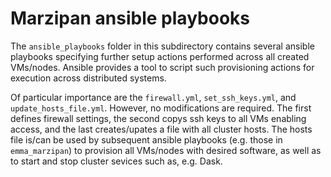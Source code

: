 # Marzipan ansible playbooks

The `ansible_playbooks` folder in this subdirectory contains several ansible playbooks specifying further setup actions performed across all created VMs/nodes. Ansible provides a tool to script such provisioning actions for execution across distributed systems.

Of particular importance are the `firewall.yml`, `set_ssh_keys.yml`, and `update_hosts_file.yml`. However, no modifications are required.
The first defines firewall settings, the second copys ssh keys to all VMs enabling access, and the last creates/upates a file with all cluster hosts.
The hosts file is/can be used by subsequent ansible playbooks (e.g. those in `emma_marzipan`) to provision all VMs/nodes with desired software, as well as to start and stop cluster sevices such as, e.g. Dask.
